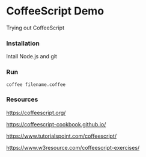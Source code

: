 # CoffeeScript Demo
Trying out CoffeeScript


### Installation
Intall Node.js and git


### Run
`coffee filename.coffee`


### Resources
https://coffeescript.org/

https://coffeescript-cookbook.github.io/

https://www.tutorialspoint.com/coffeescript/

https://www.w3resource.com/coffeescript-exercises/